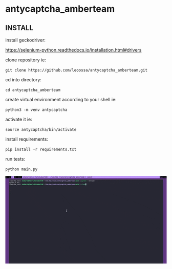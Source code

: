 # antycaptcha_amberteam

## INSTALL

install geckodriver:

https://selenium-python.readthedocs.io/installation.html#drivers

clone repository ie:

`git clone https://github.com/leoossa/antycaptcha_amberteam.git`

cd into directory:

`cd antycaptcha_amberteam`

create virtual environment according to your shell ie:

`python3 -m venv antycaptcha`

activate it ie:

`source antycaptcha/bin/activate`

install requirements:

`pip install -r requirements.txt`

run tests:

`python main.py`

![screencast](https://raw.githubusercontent.com/leoossa/antycaptcha_amberteam/main/screencast.gif)


